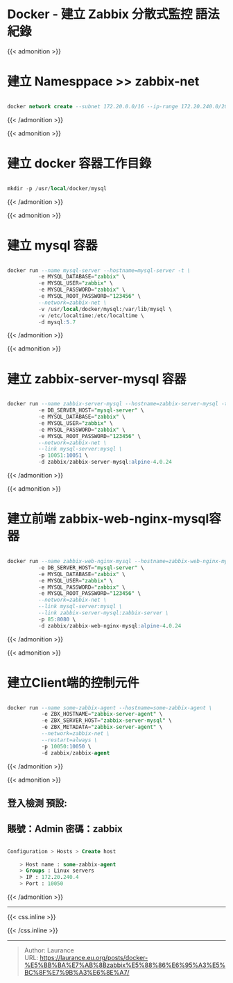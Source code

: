 # Docker - 建立 Zabbix 分散式監控 語法紀錄


{{< admonition >}}

# 建立 Namesppace >> zabbix-net
    
```sql

docker network create --subnet 172.20.0.0/16 --ip-range 172.20.240.0/20 zabbix-net

```

{{< /admonition >}}

{{< admonition >}}
   
# 建立 docker 容器工作目錄
    
```sql

mkdir -p /usr/local/docker/mysql

```

{{< /admonition >}}

{{< admonition >}}
    
# 建立 mysql 容器

```sql

docker run --name mysql-server --hostname=mysql-server -t \
          -e MYSQL_DATABASE="zabbix" \
          -e MYSQL_USER="zabbix" \
          -e MYSQL_PASSWORD="zabbix" \
          -e MYSQL_ROOT_PASSWORD="123456" \
          --network=zabbix-net \
          -v /usr/local/docker/mysql:/var/lib/mysql \
          -v /etc/localtime:/etc/localtime \
          -d mysql:5.7

```

{{< /admonition >}}

{{< admonition >}}
    	 
# 建立 zabbix-server-mysql 容器
    
```sql

docker run --name zabbix-server-mysql --hostname=zabbix-server-mysql -t \
          -e DB_SERVER_HOST="mysql-server" \
          -e MYSQL_DATABASE="zabbix" \
          -e MYSQL_USER="zabbix" \
          -e MYSQL_PASSWORD="zabbix" \
          -e MYSQL_ROOT_PASSWORD="123456" \
          --network=zabbix-net \
          --link mysql-server:mysql \
          -p 10051:10051 \
          -d zabbix/zabbix-server-mysql:alpine-4.0.24

```

{{< /admonition >}}

{{< admonition >}}
 
# 建立前端 zabbix-web-nginx-mysql容器
    
```sql

docker run --name zabbix-web-nginx-mysql --hostname=zabbix-web-nginx-mysql -t \
          -e DB_SERVER_HOST="mysql-server" \
          -e MYSQL_DATABASE="zabbix" \
          -e MYSQL_USER="zabbix" \
          -e MYSQL_PASSWORD="zabbix" \
          -e MYSQL_ROOT_PASSWORD="123456" \
          --network=zabbix-net \
          --link mysql-server:mysql \
          --link zabbix-server-mysql:zabbix-server \
          -p 85:8080 \
          -d zabbix/zabbix-web-nginx-mysql:alpine-4.0.24

```

{{< /admonition >}}

{{< admonition >}}
    
# 建立Client端的控制元件
    
```sql

docker run --name some-zabbix-agent --hostname=some-zabbix-agent \
    	   -e ZBX_HOSTNAME="zabbix-server-agent" \
    	   -e ZBX_SERVER_HOST="zabbix-server-mysql" \
           -e ZBX_METADATA="zabbix-server-agent" \
    	   --network=zabbix-net \
    	   --restart=always \
    	   -p 10050:10050 \
    	   -d zabbix/zabbix-agent

```

{{< /admonition >}}

{{< admonition >}}

## 登入檢測 預設:
    
## 賬號：Admin   密碼：zabbix
    
```sql

Configuration > Hosts > Create host 
    
    > Host name : some-zabbix-agent
    > Groups : Linux servers
    > IP : 172.20.240.4
    > Port : 10050

```

{{< /admonition >}}


***

{{< css.inline >}}
<style>
.emojify {
	font-family: Apple Color Emoji, Segoe UI Emoji, NotoColorEmoji, Segoe UI Symbol, Android Emoji, EmojiSymbols;
	font-size: 2rem;
	vertical-align: middle;
}
@media screen and (max-width:650px) {
  .nowrap {
    display: block;
    margin: 25px 0;
  }
}
</style>
{{< /css.inline >}}


---

> Author: Laurance  
> URL: https://laurance.eu.org/posts/docker-%E5%BB%BA%E7%AB%8Bzabbix%E5%88%86%E6%95%A3%E5%BC%8F%E7%9B%A3%E6%8E%A7/  

